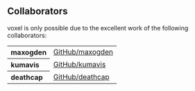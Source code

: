 ## Collaborators

voxel is only possible due to the excellent work of the following collaborators:

<table><tbody><tr><th align="left">maxogden</th><td><a href="https://github.com/maxogden">GitHub/maxogden</a></td></tr>
<tr><th align="left">kumavis</th><td><a href="https://github.com/kumavis">GitHub/kumavis</a></td></tr>
<tr><th align="left">deathcap</th><td><a href="https://github.com/deathcap">GitHub/deathcap</a></td></tr>
</tbody></table>
